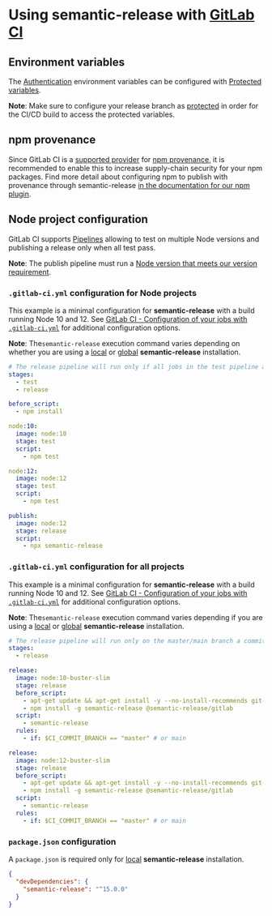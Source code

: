 # Using semantic-release with [GitLab CI](https://about.gitlab.com/features/gitlab-ci-cd)

## Environment variables

The [Authentication](../../usage/ci-configuration.md#authentication) environment variables can be configured with [Protected variables](https://docs.gitlab.com/ce/ci/variables/README.html#protected-environment-variables).

**Note**: Make sure to configure your release branch as [protected](https://docs.gitlab.com/ce/user/project/protected_branches.html) in order for the CI/CD build to access the protected variables.

## npm provenance

Since GitLab CI is a [supported provider](https://docs.npmjs.com/generating-provenance-statements#provenance-limitations) for [npm provenance](https://docs.npmjs.com/generating-provenance-statements), it is recommended to enable this to increase supply-chain security for your npm packages.
Find more detail about configuring npm to publish with provenance through semantic-release [in the documentation for our npm plugin](https://github.com/semantic-release/npm#npm-provenance).

## Node project configuration

GitLab CI supports [Pipelines](https://docs.gitlab.com/ee/ci/pipelines.html) allowing to test on multiple Node versions and publishing a release only when all test pass.

**Note**: The publish pipeline must run a [Node version that meets our version requirement](../../support/node-version.md).

### `.gitlab-ci.yml` configuration for Node projects

This example is a minimal configuration for **semantic-release** with a build running Node 10 and 12. See [GitLab CI - Configuration of your jobs with `.gitlab-ci.yml`](https://docs.gitlab.com/ee/ci/yaml/README.html) for additional configuration options.

**Note**: The`semantic-release` execution command varies depending on whether you are using a [local](../../usage/installation.md#local-installation) or [global](../../usage/installation.md#global-installation) **semantic-release** installation.

```yaml
# The release pipeline will run only if all jobs in the test pipeline are successful
stages:
  - test
  - release

before_script:
  - npm install

node:10:
  image: node:10
  stage: test
  script:
    - npm test

node:12:
  image: node:12
  stage: test
  script:
    - npm test

publish:
  image: node:12
  stage: release
  script:
    - npx semantic-release
```

### `.gitlab-ci.yml` configuration for all projects

This example is a minimal configuration for **semantic-release** with a build running Node 10 and 12. See [GitLab CI - Configuration of your jobs with `.gitlab-ci.yml`](https://docs.gitlab.com/ee/ci/yaml/README.html) for additional configuration options.

**Note**: The`semantic-release` execution command varies depending if you are using a [local](../../usage/installation.md#local-installation) or [global](../../usage/installation.md#global-installation) **semantic-release** installation.

```yaml
# The release pipeline will run only on the master/main branch a commit is triggered
stages:
  - release

release:
  image: node:10-buster-slim
  stage: release
  before_script:
    - apt-get update && apt-get install -y --no-install-recommends git-core ca-certificates
    - npm install -g semantic-release @semantic-release/gitlab
  script:
    - semantic-release
  rules:
    - if: $CI_COMMIT_BRANCH == "master" # or main

release:
  image: node:12-buster-slim
  stage: release
  before_script:
    - apt-get update && apt-get install -y --no-install-recommends git-core ca-certificates
    - npm install -g semantic-release @semantic-release/gitlab
  script:
    - semantic-release
  rules:
    - if: $CI_COMMIT_BRANCH == "master" # or main
```

### `package.json` configuration

A `package.json` is required only for [local](../../usage/installation.md#local-installation) **semantic-release** installation.

```json
{
  "devDependencies": {
    "semantic-release": "^15.0.0"
  }
}
```
